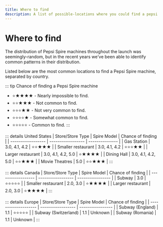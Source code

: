 ```yaml
---
title: Where to find
description: A list of possible-locations where you could find a pepsi spire machine.
---
```


# Where to find

The distribution of Pepsi Spire machines throughout the launch was seemingly-random, but in the recent years we've been able to identify common patterns in their distribution.

Listed below are the most common locations to find a Pepsi Spire machine, separated by country.

::: tip Chance of finding a Pepsi Spire machine
- ⭐★★★★ - Nearly impossible to find.
- ⭐⭐★★★ - Not common to find.
- ⭐⭐⭐★★ - Not very common to find.
- ⭐⭐⭐⭐★ - Somewhat common to find.
- ⭐⭐⭐⭐⭐ - Common to find.
:::

::: details United States
| Store/Store Type   | Spire Model        | Chance of finding |
| ------------------ | ------------------ | ---------------   |
| Gas Station        | 3.0, 4.1, 4.2      | ⭐⭐★★★            |
| Smaller restaurant | 3.0, 4.1, 4.2      | ⭐⭐⭐★★           |
| Larger restaurant  | 3.0, 4.1, 4.2, 5.0 | ⭐★★★★            |
| Dining Hall        | 3.0, 4.1, 4.2, 5.0 | ⭐⭐★★★            |
| Movie Theatres     | 5.0                | ⭐⭐★★★            |
:::

::: details Canada
| Store/Store Type   | Spire Model        | Chance of finding |
| ------------------ | ------------------ | ----------------- |
| Subway             | 3.0                | ⭐⭐⭐⭐⭐          |
| Smaller restaurant | 2.0, 3.0           | ⭐★★★★             |
| Larger restaurant  | 2.0, 3.0           | ⭐★★★★             |
:::

::: details Europe
| Store/Store Type     | Spire Model        | Chance of finding |
| -------------------- | ------------------ | ----------------- |
| Subway (England)     | 1.1                | ⭐⭐⭐⭐⭐          |
| Subway (Switzerland) | 1.1                | Unknown           |
| Subway (Romania)     | 1.1                | Unknown           |
:::